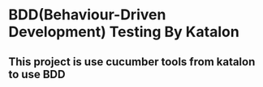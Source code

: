 # BDD(Behaviour-Driven Development) Testing By Katalon

## This project is use cucumber tools from katalon to use BDD
